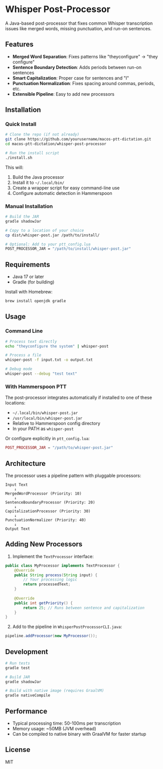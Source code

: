 # Whisper Post-Processor

A Java-based post-processor that fixes common Whisper transcription issues like merged words, missing punctuation, and run-on sentences.

## Features

- **Merged Word Separation**: Fixes patterns like "theyconfigure" → "they configure"
- **Sentence Boundary Detection**: Adds periods between run-on sentences
- **Smart Capitalization**: Proper case for sentences and "I"
- **Punctuation Normalization**: Fixes spacing around commas, periods, etc.
- **Extensible Pipeline**: Easy to add new processors

## Installation

### Quick Install

```bash
# Clone the repo (if not already)
git clone https://github.com/yourusername/macos-ptt-dictation.git
cd macos-ptt-dictation/whisper-post-processor

# Run the install script
./install.sh
```

This will:
1. Build the Java processor
2. Install it to `~/.local/bin/`
3. Create a wrapper script for easy command-line use
4. Configure automatic detection in Hammerspoon

### Manual Installation

```bash
# Build the JAR
gradle shadowJar

# Copy to a location of your choice
cp dist/whisper-post.jar /path/to/install/

# Optional: Add to your ptt_config.lua
POST_PROCESSOR_JAR = "/path/to/install/whisper-post.jar"
```

## Requirements

- Java 17 or later
- Gradle (for building)

Install with Homebrew:
```bash
brew install openjdk gradle
```

## Usage

### Command Line

```bash
# Process text directly
echo "theyconfigure the system" | whisper-post

# Process a file
whisper-post -f input.txt -o output.txt

# Debug mode
whisper-post --debug "test text"
```

### With Hammerspoon PTT

The post-processor integrates automatically if installed to one of these locations:
- `~/.local/bin/whisper-post.jar`
- `/usr/local/bin/whisper-post.jar`
- Relative to Hammerspoon config directory
- In your PATH as `whisper-post`

Or configure explicitly in `ptt_config.lua`:
```lua
POST_PROCESSOR_JAR = "/path/to/whisper-post.jar"
```

## Architecture

The processor uses a pipeline pattern with pluggable processors:

```
Input Text
    ↓
MergedWordProcessor (Priority: 10)
    ↓
SentenceBoundaryProcessor (Priority: 20)
    ↓
CapitalizationProcessor (Priority: 30)
    ↓
PunctuationNormalizer (Priority: 40)
    ↓
Output Text
```

## Adding New Processors

1. Implement the `TextProcessor` interface:

```java
public class MyProcessor implements TextProcessor {
    @Override
    public String process(String input) {
        // Your processing logic
        return processedText;
    }
    
    @Override
    public int getPriority() {
        return 25; // Runs between sentence and capitalization
    }
}
```

2. Add to the pipeline in `WhisperPostProcessorCLI.java`:

```java
pipeline.addProcessor(new MyProcessor());
```

## Development

```bash
# Run tests
gradle test

# Build JAR
gradle shadowJar

# Build with native image (requires GraalVM)
gradle nativeCompile
```

## Performance

- Typical processing time: 50-100ms per transcription
- Memory usage: ~50MB (JVM overhead)
- Can be compiled to native binary with GraalVM for faster startup

## License

MIT
